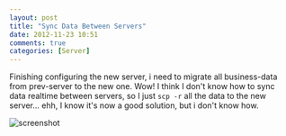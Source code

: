 ```yaml
---
layout: post
title: "Sync Data Between Servers"
date: 2012-11-23 10:51
comments: true
categories: [Server]
---
```

Finishing configuring the new server, i need to migrate all business-data from prev-server to the new one.
Wow! I think I don't know how to sync data realtime between servers, so I just `scp -r` all the data to the
new server... ehh, I know it's now a good solution, but i don't know how.
<!-- more -->
![screenshot](/images/scp-ss.png "Screenshot for scp")

